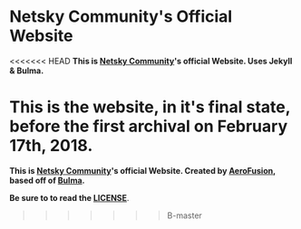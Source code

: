 # Netsky Community's Official Website

<<<<<<< HEAD
**This is [Netsky Community](https://netskycommunity.me)'s official Website. Uses Jekyll & Bulma.**

**This is the website, in it's final state, before the first archival on February 17th, 2018.** 
=======
**This is [Netsky Community](https://netskycommunity.me)'s official Website. Created by [AeroFusion](https://aerofusion.net), based off of [Bulma](https://bulma.io).**

**Be sure to to read the [LICENSE](https://github.com/NetskyCommunity/WebsiteV2/blob/master/LICENSE.md)**.

>>>>>>> B-master

